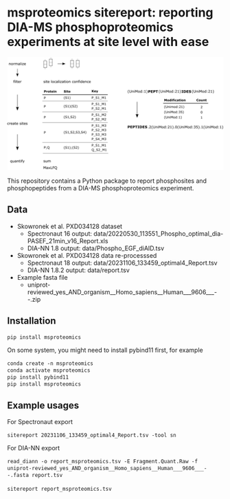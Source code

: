 # msproteomics sitereport: reporting DIA-MS phosphoproteomics experiments at site level with ease

![sitereport](images/sitereport.png)

This repository contains a Python package to report phosphosites and phosphopeptides from a DIA-MS phosphoproteomics experiment.

## Data

* Skowronek et al. PXD034128 dataset
  * Spectronaut 16 output: data/20220530_113551_Phospho_optimal_dia-PASEF_21min_v16_Report.xls
  * DIA-NN 1.8 output: data/Phospho_EGF_diAID.tsv
* Skowronek et al. PXD034128 data re-processsed
  * Spectronaut 18 output: data/20231106_133459_optimal4_Report.tsv
  * DIA-NN 1.8.2 output: data/report.tsv
* Example fasta file
  * uniprot-reviewed_yes_AND_organism__Homo_sapiens__Human___9606___--.zip

## Installation

```
pip install msproteomics
```

On some system, you might need to install pybind11 first, for example

```
conda create -n msproteomics
conda activate msproteomics
pip install pybind11
pip install msproteomics
```

## Example usages

For Spectronaut export

```
sitereport 20231106_133459_optimal4_Report.tsv -tool sn
```

For DIA-NN export

```
read_diann -o report_msproteomics.tsv -E Fragment.Quant.Raw -f uniprot-reviewed_yes_AND_organism__Homo_sapiens__Human___9606___--.fasta report.tsv

sitereport report_msproteomics.tsv
```